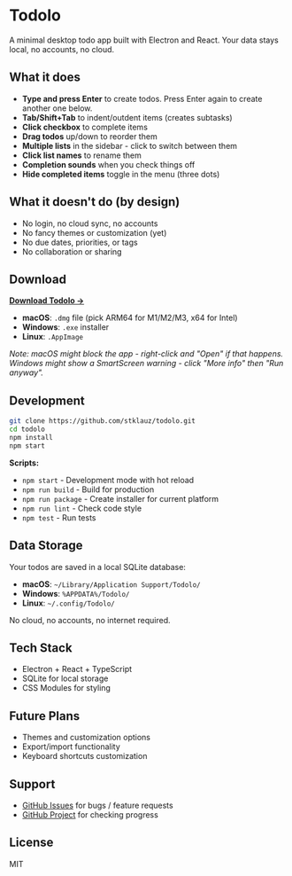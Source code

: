 # Todolo

A minimal desktop todo app built with Electron and React. Your data stays local, no accounts, no cloud.

## What it does

- **Type and press Enter** to create todos. Press Enter again to create another one below.
- **Tab/Shift+Tab** to indent/outdent items (creates subtasks)
- **Click checkbox** to complete items
- **Drag todos** up/down to reorder them
- **Multiple lists** in the sidebar - click to switch between them
- **Click list names** to rename them
- **Completion sounds** when you check things off
- **Hide completed items** toggle in the menu (three dots)

## What it doesn't do (by design)

- No login, no cloud sync, no accounts
- No fancy themes or customization (yet)
- No due dates, priorities, or tags
- No collaboration or sharing


## Download

**[Download Todolo →](https://github.com/stklauz/todolo/releases)**

- **macOS**: `.dmg` file (pick ARM64 for M1/M2/M3, x64 for Intel)
- **Windows**: `.exe` installer
- **Linux**: `.AppImage`

*Note: macOS might block the app - right-click and "Open" if that happens. Windows might show a SmartScreen warning - click "More info" then "Run anyway".*

## Development

```bash
git clone https://github.com/stklauz/todolo.git
cd todolo
npm install
npm start
```

**Scripts:**
- `npm start` - Development mode with hot reload
- `npm run build` - Build for production
- `npm run package` - Create installer for current platform
- `npm run lint` - Check code style
- `npm test` - Run tests

## Data Storage

Your todos are saved in a local SQLite database:
- **macOS**: `~/Library/Application Support/Todolo/`
- **Windows**: `%APPDATA%/Todolo/`
- **Linux**: `~/.config/Todolo/`

No cloud, no accounts, no internet required.

## Tech Stack

- Electron + React + TypeScript
- SQLite for local storage
- CSS Modules for styling

## Future Plans

- Themes and customization options
- Export/import functionality
- Keyboard shortcuts customization

## Support

- [GitHub Issues](https://github.com/stklauz/todolo/issues) for bugs / feature requests
- [GitHub Project](https://github.com/users/stklauz/projects/1) for checking progress

## License

MIT
